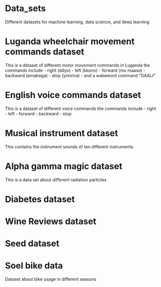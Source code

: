 # Data_sets
Different datasets for machine learning, data science, and deep learning

# Luganda wheelchair movement commands dataset
This is a dataset of different motor movement commands in Luganda
the commands include
    - right (ddyo)
    - left (kkono)
    - forward (mu maaso)
    - backward (emabega)
    - stop (yimirira)
    - and a wakeword command "GAALI"

# English voice commands dataset
This is a dataset of different voice commands 
the commands include
    - right
    - left 
    - forward 
    - backward 
    - stop 
    

# Musical instrument dataset
This contains the instrument sounds of ten different instruments.

# Alpha gamma magic dataset
This is a data set about different radiation particles

# Diabetes dataset 

# Wine Reviews dataset

# Seed dataset

# Soel bike data
Dataset about bike usage in different seasons
